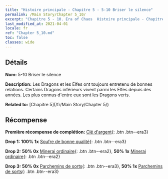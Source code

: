```yaml
---
title: "Histoire principale - Chapitre 5 - 5-10 Briser le silence"
permalink: /Main Story/Chapter 5_10/
excerpt: "Chapitre 5 - 10. Era of Chaos  Histoire principale - Chapitre 5_10. 5-10 Briser le silence"
last_modified_at: 2021-04-01
locale: fr
ref: "Chapter 5_10.md"
toc: false
classes: wide
---
```


## Détails

 **Nom:** 5-10 Briser le silence

 **Description:** Les Dragons et les Elfes ont toujours entretenu de bonnes relations. Certains Dragons inférieurs vivent parmi les Elfes depuis des années. Les plus connus d'entre eux sont les Dragons verts.

 **Related to:** [Chapitre 5](/fr/Main Story/Chapter 5/)

## Récompense

 **Première récompense de complétion:** [Clé d'argent](/fr/Items/con_693/){: .btn .btn--era3}

 **Drop 1:** **100% 1x** [Soufre de bonne qualité](/fr/Items/mat_15/){: .btn .btn--era3}

 **Drop 2:** **50% 0x** [Minerai ordinaire](/fr/Items/mat_6/){: .btn .btn--era2}, **50% 1x** [Minerai ordinaire](/fr/Items/mat_6/){: .btn .btn--era2}

 **Drop 3:** **50% 0x** [Parchemins de sorts](/fr/Items/con_694/){: .btn .btn--era3}, **50% 1x** [Parchemins de sorts](/fr/Items/con_694/){: .btn .btn--era3}

